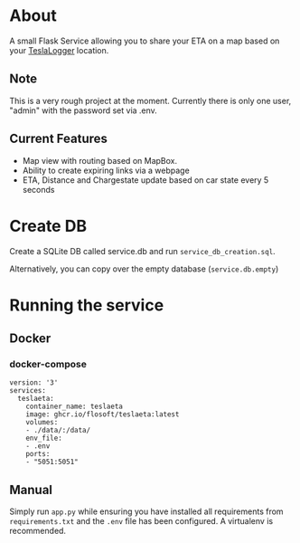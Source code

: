 # About
A small Flask Service allowing you to share your ETA on a map based on your [TeslaLogger](https://github.com/bassmaster187/TeslaLogger/) location.

## Note

This is a very rough project at the moment. Currently there is only one user, "admin" with the password set via .env.

## Current Features

- Map view with routing based on MapBox.
- Ability to create expiring links via a webpage
- ETA, Distance and Chargestate update based on car state every 5 seconds

# Create DB
Create a SQLite DB called service.db and run `service_db_creation.sql`.

Alternatively, you can copy over the empty database (`service.db.empty`)

# Running the service
## Docker
### docker-compose
```
version: '3'
services:
  teslaeta:
    container_name: teslaeta
    image: ghcr.io/flosoft/teslaeta:latest
    volumes:
    - ./data/:/data/
    env_file:
    - .env
    ports:
    - "5051:5051"
```

## Manual
Simply run `app.py` while ensuring you have installed all requirements from `requirements.txt` and the `.env` file has been configured. A virtualenv is recommended.
